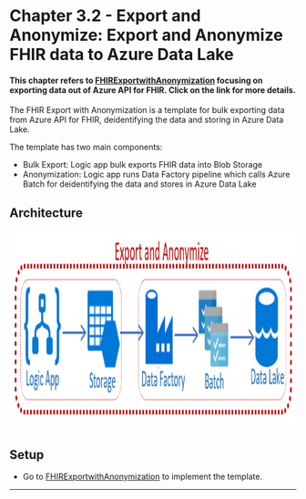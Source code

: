 # Chapter 3.2 - Export and Anonymize: Export and Anonymize FHIR data to Azure Data Lake

#### This chapter refers to [FHIRExportwithAnonymization](https://github.com/microsoft/health-architectures/tree/master/FHIR/FHIRExportwithAnonymization) focusing on exporting data out of Azure API for FHIR. Click on the link for more details.

The FHIR Export with Anonymization is a template for bulk exporting data from Azure API for FHIR, deidentifying the data and storing in Azure Data Lake.

The template has two main components:
* Bulk Export: Logic app bulk exports FHIR data into Blob Storage
* Anonymization: Logic app runs Data Factory pipeline which calls Azure Batch for deidentifying the data and stores in Azure Data Lake

## Architecture
<center><img src="../images/ExportandAnonymize.png" width="750" height="350"></center>

## Setup
* Go to [FHIRExportwithAnonymization](https://github.com/microsoft/health-architectures/tree/master/FHIR/FHIRExportwithAnonymization) to implement the template.


*** 


